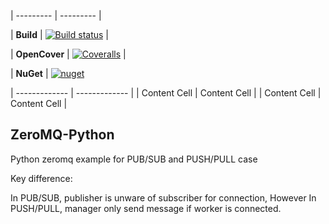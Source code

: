 

| --------- | --------- |

| **Build** | [![Build status](https://ci.appveyor.com/api/projects/status/pjxh5g91jpbh7t84?svg=true)](https://ci.appveyor.com/project/tygerbytes/resourcefitness) |

| **OpenCover** | [![Coveralls](https://coveralls.io/repos/github/tygerbytes/ResourceFitness/badge.svg?branch=master)](https://coveralls.io/github/tygerbytes/ResourceFitness?branch=master) |

| **NuGet** | [![nuget](https://img.shields.io/nuget/v/TW.Resfit.Core.svg)](https://www.nuget.org/packages/TW.Resfit.Core/)

| ------------- | ------------- |
| Content Cell  | Content Cell  |
| Content Cell  | Content Cell  |

## ZeroMQ-Python

Python zeromq example for PUB/SUB and PUSH/PULL case

Key difference:

In PUB/SUB, publisher is unware of subscriber for connection,
However In PUSH/PULL, manager only send message if worker is connected.
